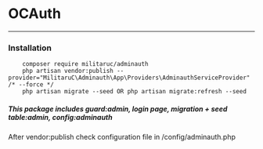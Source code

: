 # OCAuth

- - - -

### Installation
````
    composer require militaruc/adminauth
    php artisan vendor:publish --provider="MilitaruC\Adminauth\App\Providers\AdminauthServiceProvider" /* --force */
    php artisan migrate --seed OR php artisan migrate:refresh --seed
````

##### This package includes guard:admin, login page, migration + seed table:admin, config:adminauth
After vendor:publish check configuration file in /config/adminauth.php
